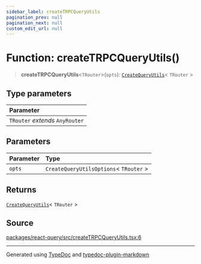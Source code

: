 ```yaml
---
sidebar_label: createTRPCQueryUtils
pagination_prev: null
pagination_next: null
custom_edit_url: null
---
```


# Function: createTRPCQueryUtils()

> **createTRPCQueryUtils**\<`TRouter`\>(`opts`): [`CreateQueryUtils`](../../03-module.shared/02-Type%20Aliases/02-type-alias.CreateQueryUtils.md)< `TRouter` \>

## Type parameters

| Parameter                       |
| :------------------------------ |
| `TRouter` _extends_ `AnyRouter` |

## Parameters

| Parameter | Type                                     |
| :-------- | :--------------------------------------- |
| `opts`    | `CreateQueryUtilsOptions`< `TRouter` \> |

## Returns

[`CreateQueryUtils`](../../03-module.shared/02-Type%20Aliases/02-type-alias.CreateQueryUtils.md)< `TRouter` \>

## Source

[packages/react-query/src/createTRPCQueryUtils.tsx:6](https://github.com/trpc/trpc/blob/caccce64/packages/react-query/src/createTRPCQueryUtils.tsx#L6)

---

Generated using [TypeDoc](https://typedoc.org/) and [typedoc-plugin-markdown](https://www.npmjs.com/package/typedoc-plugin-markdown)
